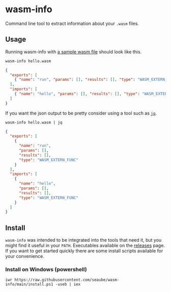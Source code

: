 # wasm-info

Command line tool to extract information about your `.wasm` files.

## Usage

Running wasm-info with [a sample wasm file](https://github.com/WebAssembly/wasm-c-api/blob/master/example/hello.wasm) should look like this.

```bash
wasm-info hello.wasm
```

```json
{
  "exports": [
    { "name": "run", "params": [], "results": [], "type": "WASM_EXTERN_FUNC" }
  ],
  "imports": [
    { "name": "hello", "params": [], "results": [], "type": "WASM_EXTERN_FUNC" }
  ]
}
```

If you want the json output to be pretty consider using a tool such as [`jq`](https://stedolan.github.io/jq/).

```bash
wasm-info hello.wasm | jq
```

```json
{
  "exports": [
    {
      "name": "run",
      "params": [],
      "results": [],
      "type": "WASM_EXTERN_FUNC"
    }
  ],
  "imports": [
    {
      "name": "hello",
      "params": [],
      "results": [],
      "type": "WASM_EXTERN_FUNC"
    }
  ]
}
```

## Install

`wasm-info` was intended to be integrated into the tools that need it, but you might find it useful in your `PATH`. Executables available on the [releases](https://github.com/seaube/wasm-info/releases) page. If you want to get started quickly there are some install scripts available for your convenience.

### Install on Windows (powershell)

```pwsh
iwr https://raw.githubusercontent.com/seaube/wasm-info/main/install.ps1 -useb | iex
```
